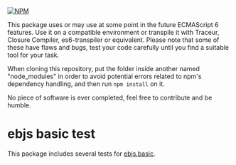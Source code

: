 [![NPM](https://nodei.co/npm/ebjs.basic.test.png?downloads=true)](https://nodei.co/npm/ebjs.basic.test/)

This package uses or may use at some point in the future ECMAScript 6 features. Use it on a compatible environment or transpile it with Traceur, Closure Compiler, es6-transpiler or equivalent. Please note that some of these have flaws and bugs, test your code carefully until you find a suitable tool for your task.

When cloning this repository, put the folder inside another named "node_modules" in order to avoid potential errors related to npm's dependency handling, and then run `npm install` on it.

No piece of software is ever completed, feel free to contribute and be humble.

# ebjs basic test

This package includes several tests for [ebjs.basic](https://www.npmjs.org/package/ebjs.basic "ebjs.basic").


